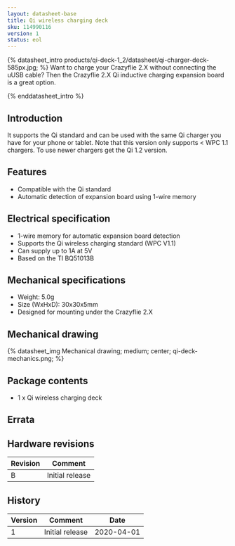 ```yaml
---
layout: datasheet-base
title: Qi wireless charging deck
sku: 114990116
version: 1
status: eol
---
```


{% datasheet_intro products/qi-deck-1_2/datasheet/qi-charger-deck-585px.jpg; %}
Want to charge your Crazyflie 2.X without connecting the uUSB cable? Then the
Crazyflie 2.X Qi inductive charging expansion board is a great option.

{% enddatasheet_intro %}

## Introduction

It supports the Qi standard and can be used with the same Qi charger you have for your phone or tablet.
Note that this version only supports < WPC 1.1 chargers. To use newer chargers get the Qi 1.2 version.

## Features

* Compatible with the Qi standard
* Automatic detection of expansion board using 1-wire memory

## Electrical specification

* 1-wire memory for automatic expansion board detection
* Supports the Qi wireless charging standard (WPC V1.1)
* Can supply up to 1A at 5V
* Based on the TI BQ51013B

## Mechanical specifications

* Weight: 5.0g
* Size (WxHxD): 30x30x5mm
* Designed for mounting under the Crazyflie 2.X

## Mechanical drawing

{% datasheet_img Mechanical drawing; medium; center; qi-deck-mechanics.png; %}

## Package contents

* 1 x Qi wireless charging deck

## Errata

## Hardware revisions

| Revision | Comment |
| ------- | ------- |
| B | Initial release |

## History

| Version | Comment | Date |
| ------- | ------- | ---- |
| 1 | Initial release | 2020-04-01 |
